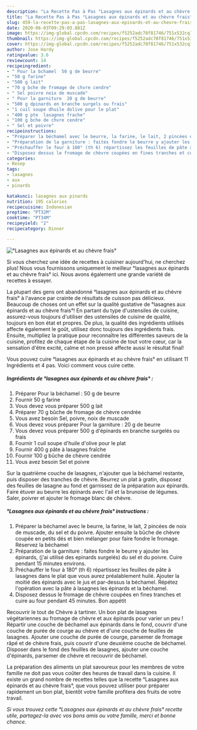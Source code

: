 ```yaml
---
description: "La Recette Pas à Pas °Lasagnes aux épinards et au chèvre frais°"
title: "La Recette Pas à Pas °Lasagnes aux épinards et au chèvre frais°"
slug: 459-la-recette-pas-a-pas-lasagnes-aux-epinards-et-au-chevre-frais
date: 2020-06-03T09:29:03.881Z
image: https://img-global.cpcdn.com/recipes/f5252adc78f81746/751x532cq70/lasagnes-aux-epinards-et-au-chevre-frais-photo-principale-de-la-recette.jpg
thumbnail: https://img-global.cpcdn.com/recipes/f5252adc78f81746/751x532cq70/lasagnes-aux-epinards-et-au-chevre-frais-photo-principale-de-la-recette.jpg
cover: https://img-global.cpcdn.com/recipes/f5252adc78f81746/751x532cq70/lasagnes-aux-epinards-et-au-chevre-frais-photo-principale-de-la-recette.jpg
author: Jose Hardy
ratingvalue: 3.6
reviewcount: 14
recipeingredient:
- " Pour la bchamel  50 g de beurre"
- "50 g farine"
- "500 g lait"
- "70 g bche de fromage de chvre cendre"
- " Sel poivre noix de muscade"
- " Pour la garniture  20 g de beurre"
- "500 g dpinards en branche surgels ou frais"
- "1 cuil soupe dhuile dolive pour le plat"
- "400 g pte  lasagnes frache"
- "100 g bche de chvre cendre"
- " Sel et poivre"
recipeinstructions:
- "Préparer la béchamel avec le beurre, la farine, le lait, 2 pincées de noix de muscade, du sel et du poivre. Ajouter ensuite la bûche de chèvre coupée en petits dés et bien mélanger pour faire fondre le fromage. Réservez la béchamel"
- "Préparation de la garniture : faites fondre le beurre y ajouter les épinards, (j&#39;ai utilisé des epinards surgelés) du sel et du poivre. Cuire pendant 15 minutes environs."
- "Préchauffer le four à 180° (th 6) répartissez les feuilles de pâte à lasagnes dans le plat que vous aurez préalablement huilé. Ajouter la moitié des épinards avec le jus et par-dessus la béchamel. Répétez l&#39;opération avec la pâte à lasagnes les épinards et la béchamel."
- "Disposez dessus le fromage de chèvre coupées en fines tranches et cuire au four pendant 45 minutes. Bon appétit"
categories:
- Resep
tags:
- lasagnes
- aux
- pinards

katakunci: lasagnes aux pinards 
nutrition: 195 calories
recipecuisine: Indonesian
preptime: "PT32M"
cooktime: "PT34M"
recipeyield: "2"
recipecategory: Dinner

---
```



![°Lasagnes aux épinards et au chèvre frais°](https://img-global.cpcdn.com/recipes/f5252adc78f81746/751x532cq70/lasagnes-aux-epinards-et-au-chevre-frais-photo-principale-de-la-recette.jpg)

Si vous cherchez une idée de recettes à cuisiner aujourd'hui, ne cherchez plus! Nous vous fournissons uniquement le meilleur °lasagnes aux épinards et au chèvre frais° ici. Nous avons également une grande variété de recettes à essayer.

La plupart des gens ont abandonné °lasagnes aux épinards et au chèvre frais° à l'avance par crainte de résultats de cuisson pas délicieux. Beaucoup de choses ont un effet sur la qualité gustative de °lasagnes aux épinards et au chèvre frais°! En partant du type d'ustensiles de cuisine, assurez-vous toujours d'utiliser des ustensiles de cuisine de qualité, toujours en bon état et propres. De plus, la qualité des ingrédients utilisés affecte également le goût, utilisez donc toujours des ingrédients frais. Ensuite, multipliez la pratique pour reconnaître les différentes saveurs de la cuisine, profitez de chaque étape de la cuisine de tout votre cœur, car la sensation d'être excité, calme et non pressé affecte aussi le résultat final!

<!--inarticleads1-->

Vous pouvez cuire °lasagnes aux épinards et au chèvre frais° en utilisant 11 Ingrédients et 4 pas. Voici comment vous cuire cette.

##### Ingrédients de °lasagnes aux épinards et au chèvre frais° :

1. Préparer  Pour la béchamel : 50 g de beurre
1. Fournir 50 g farine
1. Vous devez vous préparer 500 g lait
1. Préparer 70 g bûche de fromage de chèvre cendrée
1. Vous avez besoin  Sel, poivre, noix de muscade
1. Vous devez vous préparer  Pour la garniture : 20 g de beurre
1. Vous devez vous préparer 500 g d&#39;épinards en branche surgelés ou frais
1. Fournir 1 cuil soupe d&#39;huile d&#39;olive pour le plat
1. Fournir 400 g pâte à lasagnes fraîche
1. Fournir 100 g bûche de chèvre cendrée
1. Vous avez besoin  Sel et poivre


Sur la quatrième couche de lasagnes, n&#39;ajouter que la béchamel restante, puis disposer des tranches de chèvre. Beurrez un plat à gratin, disposez des feuilles de lasagne au fond et garnissez de la préparation aux épinards. Faire étuver au beurre les épinards avec l&#39;ail et la brunoise de légumes. Saler, poivrer et ajouter le fromage blanc de chèvre. 

<!--inarticleads2-->

##### °Lasagnes aux épinards et au chèvre frais° instructions :

1. Préparer la béchamel avec le beurre, la farine, le lait, 2 pincées de noix de muscade, du sel et du poivre. Ajouter ensuite la bûche de chèvre coupée en petits dés et bien mélanger pour faire fondre le fromage. Réservez la béchamel
1. Préparation de la garniture : faites fondre le beurre y ajouter les épinards, (j&#39;ai utilisé des epinards surgelés) du sel et du poivre. Cuire pendant 15 minutes environs.
1. Préchauffer le four à 180° (th 6) répartissez les feuilles de pâte à lasagnes dans le plat que vous aurez préalablement huilé. Ajouter la moitié des épinards avec le jus et par-dessus la béchamel. Répétez l&#39;opération avec la pâte à lasagnes les épinards et la béchamel.
1. Disposez dessus le fromage de chèvre coupées en fines tranches et cuire au four pendant 45 minutes. Bon appétit


Recouvrir le tout de Chèvre à tartiner. Un bon plat de lasagnes végétariennes au fromage de chèvre et aux épinards pour varier un peu ! Répartir une couche de béchamel aux épinards dans le fond, couvrir d&#39;une couche de purée de courge au chèvre et d&#39;une couche de feuilles de lasagnes. Ajouter une couche de purée de courge, parsemer de fromage râpé et de chèvre frais, puis couvrir d&#39;une deuxième couche de béchamel. Disposer dans le fond des feuilles de lasagnes, ajouter une couche d&#39;épinards, parsemer de chèvre et recouvrir de béchamel. 

<!--inarticleads1-->

<p>
La préparation des aliments un plat savoureux pour les membres de votre famille ne doit pas vous coûter des heures de travail dans la cuisine. Il existe un grand nombre de recettes telles que la recette °Lasagnes aux épinards et au chèvre frais°, que vous pouvez utiliser pour préparer rapidement un bon plat, bientôt votre famille profitera des fruits de votre travail.
</p>

<p>
<i>Si vous trouvez cette °Lasagnes aux épinards et au chèvre frais° recette utile, partagez-la avec vos bons amis ou votre famille, merci et bonne chance.</i>
</p>
